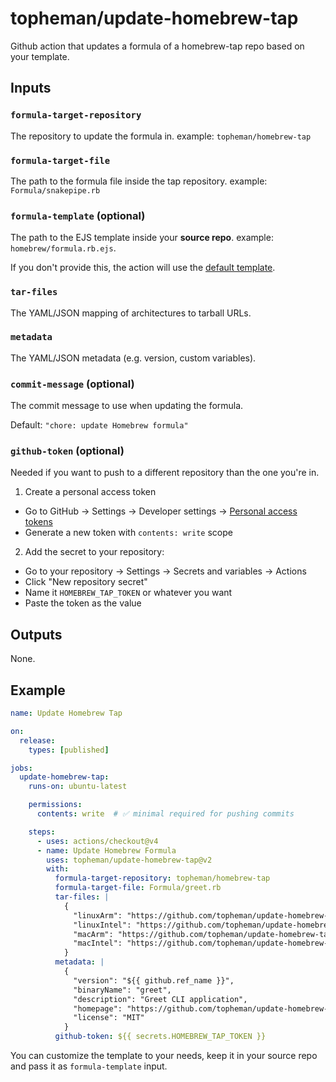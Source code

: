 # topheman/update-homebrew-tap

Github action that updates a formula of a homebrew-tap repo based on your template.

## Inputs

### `formula-target-repository`

The repository to update the formula in. example: `topheman/homebrew-tap`

### `formula-target-file`

The path to the formula file inside the tap repository. example: `Formula/snakepipe.rb`

### `formula-template` (optional)

The path to the EJS template inside your **source repo**. example: `homebrew/formula.rb.ejs`.

If you don't provide this, the action will use the [default template](./src/formulaTemplate.ts).

### `tar-files`

The YAML/JSON mapping of architectures to tarball URLs.

### `metadata`

The YAML/JSON metadata (e.g. version, custom variables).

### `commit-message` (optional)

The commit message to use when updating the formula.

Default: `"chore: update Homebrew formula"`

### `github-token` (optional)

Needed if you want to push to a different repository than the one you're in.

1. Create a personal access token
- Go to GitHub → Settings → Developer settings → [Personal access tokens](https://github.com/settings/personal-access-tokens)
- Generate a new token with `contents: write` scope
2. Add the secret to your repository:
- Go to your repository → Settings → Secrets and variables → Actions
- Click "New repository secret"
- Name it `HOMEBREW_TAP_TOKEN` or whatever you want
- Paste the token as the value


## Outputs

None.

## Example

```yaml
name: Update Homebrew Tap

on:
  release:
    types: [published]

jobs:
  update-homebrew-tap:
    runs-on: ubuntu-latest

    permissions:
      contents: write  # ✅ minimal required for pushing commits

    steps:
      - uses: actions/checkout@v4
      - name: Update Homebrew Formula
        uses: topheman/update-homebrew-tap@v2
        with:
          formula-target-repository: topheman/homebrew-tap
          formula-target-file: Formula/greet.rb
          tar-files: |
            {
              "linuxArm": "https://github.com/topheman/update-homebrew-tap-playground/releases/download/${{ github.ref_name }}/greet-aarch64-unknown-linux-gnu.tar.gz",
              "linuxIntel": "https://github.com/topheman/update-homebrew-tap-playground/releases/download/${{ github.ref_name }}/greet-x86_64-unknown-linux-gnu.tar.gz",
              "macArm": "https://github.com/topheman/update-homebrew-tap-playground/releases/download/${{ github.ref_name }}/greet-aarch64-apple-darwin.tar.gz",
              "macIntel": "https://github.com/topheman/update-homebrew-tap-playground/releases/download/${{ github.ref_name }}/greet-x86_64-apple-darwin.tar.gz"
            }
          metadata: |
            {
              "version": "${{ github.ref_name }}",
              "binaryName": "greet",
              "description": "Greet CLI application",
              "homepage": "https://github.com/topheman/update-homebrew-tap-playground",
              "license": "MIT"
            }
          github-token: ${{ secrets.HOMEBREW_TAP_TOKEN }}
```


You can customize the template to your needs, keep it in your source repo and pass it as `formula-template` input.
